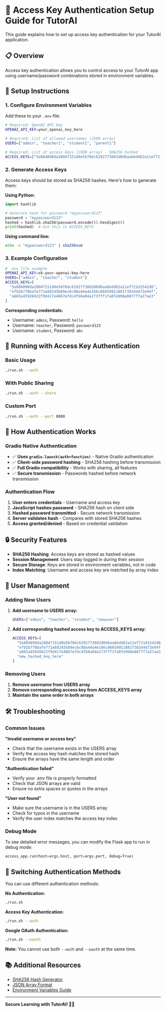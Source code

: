 # 🔑 Access Key Authentication Setup Guide for TutorAI

This guide explains how to set up access key authentication for your TutorAI application.

## 📋 Overview

Access key authentication allows you to control access to your TutorAI app using username/password combinations stored in environment variables.

## 🔧 Setup Instructions

### 1. Configure Environment Variables

Add these to your `.env` file:

```bash
# Required: OpenAI API key
OPENAI_API_KEY=your_openai_key_here

# Required: List of allowed usernames (JSON array)
USERS=["admin", "teacher1", "student1", "parent1"]

# Required: List of access keys (JSON array) - SHA256 hashed
ACCESS_KEYS=["5e884898da28047151d0e56f8dc6292773603d0d6aabbdd62a11ef721d1542d8", "another_hashed_key", "third_hashed_key", "fourth_hashed_key"]
```

### 2. Generate Access Keys

Access keys should be stored as SHA256 hashes. Here's how to generate them:

**Using Python:**
```python
import hashlib

# Generate hash for password "mypassword123"
password = "mypassword123"
hashed = hashlib.sha256(password.encode()).hexdigest()
print(hashed)  # Use this in ACCESS_KEYS
```

**Using command line:**
```bash
echo -n "mypassword123" | sha256sum
```

### 3. Example Configuration

```bash
# .env file example
OPENAI_API_KEY=sk-your-openai-key-here
USERS=["admin", "teacher", "student"]
ACCESS_KEYS=[
  "5e884898da28047151d0e56f8dc6292773603d0d6aabbdd62a11ef721d1542d8",
  "ef92b778bafe771e89245b89ecbc08a44a4e166c06659911881f383d4473e94f", 
  "a665a45920422f9d417e4867efdc4fb8a04a1f3fff1fa07e998e86f7f7a27ae3"
]
```

**Corresponding credentials:**
- Username: `admin`, Password: `hello`
- Username: `teacher`, Password: `password123`
- Username: `student`, Password: `abc`

## 🚀 Running with Access Key Authentication

### Basic Usage
```bash
./run.sh --auth
```

### With Public Sharing
```bash
./run.sh --auth --share
```

### Custom Port
```bash
./run.sh --auth --port 8080
```

## 🔐 How Authentication Works

### Gradio Native Authentication
- ✅ **Uses `gradio.launch(auth=function)`** - Native Gradio authentication
- ✅ **Client-side password hashing** - SHA256 hashing before transmission
- ✅ **Full Gradio compatibility** - Works with sharing, all features
- ✅ **Secure transmission** - Passwords hashed before network transmission

### Authentication Flow
1. **User enters credentials** - Username and access key
2. **JavaScript hashes password** - SHA256 hash on client side
3. **Hashed password transmitted** - Secure network transmission
4. **Server validates hash** - Compares with stored SHA256 hashes
5. **Access granted/denied** - Based on credential validation

## 🔒 Security Features

- **SHA256 Hashing**: Access keys are stored as hashed values
- **Session Management**: Users stay logged in during their session
- **Secure Storage**: Keys are stored in environment variables, not in code
- **Index Matching**: Username and access key are matched by array index

## 📝 User Management

### Adding New Users

1. **Add username to USERS array:**
   ```bash
   USERS=["admin", "teacher", "student", "newuser"]
   ```

2. **Add corresponding hashed access key to ACCESS_KEYS array:**
   ```bash
   ACCESS_KEYS=[
     "5e884898da28047151d0e56f8dc6292773603d0d6aabbdd62a11ef721d1542d8",
     "ef92b778bafe771e89245b89ecbc08a44a4e166c06659911881f383d4473e94f",
     "a665a45920422f9d417e4867efdc4fb8a04a1f3fff1fa07e998e86f7f7a27ae3",
     "new_hashed_key_here"
   ]
   ```

### Removing Users

1. **Remove username from USERS array**
2. **Remove corresponding access key from ACCESS_KEYS array**
3. **Maintain the same order in both arrays**

## 🛠️ Troubleshooting

### Common Issues

**"Invalid username or access key"**
- Check that the username exists in the USERS array
- Verify the access key hash matches the stored hash
- Ensure the arrays have the same length and order

**"Authentication failed"**
- Verify your .env file is properly formatted
- Check that JSON arrays are valid
- Ensure no extra spaces or quotes in the arrays

**"User not found"**
- Make sure the username is in the USERS array
- Check for typos in the username
- Verify the user index matches the access key index

### Debug Mode

To see detailed error messages, you can modify the Flask app to run in debug mode:

```python
access_app.run(host=args.host, port=args.port, debug=True)
```

## 🔄 Switching Authentication Methods

You can use different authentication methods:

**No Authentication:**
```bash
./run.sh
```

**Access Key Authentication:**
```bash
./run.sh --auth
```

**Google OAuth Authentication:**
```bash
./run.sh --oauth
```

**Note:** You cannot use both `--auth` and `--oauth` at the same time.

## 📚 Additional Resources

- [SHA256 Hash Generator](https://www.sha256hash.com/)
- [JSON Array Format](https://www.json.org/json-en.html)
- [Environment Variables Guide](https://docs.python.org/3/library/os.html#os.environ)

---

**Secure Learning with TutorAI! 🐍🔑**
